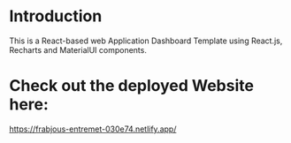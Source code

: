 # Introduction
This is a React-based web Application Dashboard Template using React.js, Recharts and MaterialUI components.



# Check out the deployed Website here:
https://frabjous-entremet-030e74.netlify.app/

